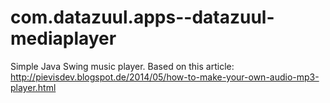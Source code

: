 # com.datazuul.apps--datazuul-mediaplayer

Simple Java Swing music player.
Based on this article: <http://pievisdev.blogspot.de/2014/05/how-to-make-your-own-audio-mp3-player.html>
